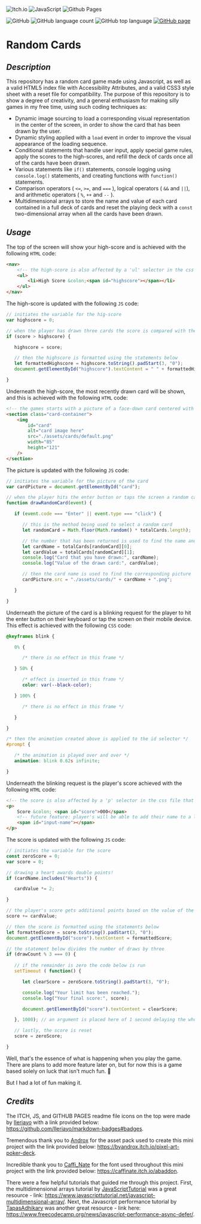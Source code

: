 ![Itch.io](https://img.shields.io/badge/Itch-%23FF0B34.svg?style=for-the-badge&logo=Itch.io&logoColor=white)
![JavaScript](https://img.shields.io/badge/javascript-%23323330.svg?style=for-the-badge&logo=javascript&logoColor=%23F7DF1E)
![Github Pages](https://img.shields.io/badge/github%20pages-121013?style=for-the-badge&logo=github&logoColor=white)

![GitHub](https://img.shields.io/github/license/ktortolini/stu-side-project-01?style=flat-square)
![GitHub language count](https://img.shields.io/github/languages/count/ktortolini/stu-side-project-01?style=flat-square)
![GitHub top language](https://img.shields.io/github/languages/top/ktortolini/stu-side-project-01?color=green&style=flat-square)
[![GitHub page](https://img.shields.io/badge/GitHub%20Page-ktortolini.github.io/stu--side--project--01-blue.svg?style=flat-square)](https://ktortolini.github.io/stu-side-project-01/)

# Random Cards

## _Description_

This repository has a random card game made using Javascript, as well as a valid HTML5 index file with Accessibility Attributes, and a valid CSS3 style sheet with a reset file for compatibility. The purpose of this repository is to show a degree of creativity, and a general enthusiasm for making silly games in my free time, using such coding techniques as:

- Dynamic image sourcing to load a corresponding visual representation in the center of the screen, in order to show the card that has been drawn by the user.
- Dynamic styling applied with a `load` event in order to improve the visual appearance of the loading sequence.
- Conditional statements that handle user input, apply special game rules, apply the scores to the high-scores, and refill the deck of cards once all of the cards have been drawn.
- Various statements like `if()` statements, console logging using `console.log()` statements, and creating functions with `function()` statements. 
- Comparison operators ( `<=`, `>=`, and `===` ), logical operators ( `&&` and `||`), and arithmetic operators ( `%`, `++` and `--` ).
- Multidimensional arrays to store the name and value of each card contained in a full deck of cards and reset the playing deck with a `const` two-dimensional array when all the cards have been drawn.

## _Usage_

The top of the screen will show your high-score and is achieved with the following `HTML` code:

```html
<nav>
	<!-- the high-score is also affected by a 'ul' selector in the css file that centers everything -->
	<ul>
		<li>High Score &colon;<span id="highscore"></span></li>
	</ul>
</nav>
```

The high-score is updated with the following `JS` code:

```js
// initiates the variable for the hig-score
var highscore = 0;

// when the player has drawn three cards the score is compared with the high-score
if (score > highscore) {

   highscore = score;

   // then the highscore is formatted using the statements below
   let formattedHighscore = highscore.toString().padStart(3, "0");
   document.getElementById("highscore").textContent = " " + formattedHighscore;

}
```

Underneath the high-score, the most recently drawn card will be shown, and this is achieved with the following `HTML` code:

```html
<!-- the games starts with a picture of a face-down card centered with the css file -->
<section class="card-container">
	<img
		id="card"
		alt="card image here"
		src="./assets/cards/default.png"
		width="85"
		height="121"
	/>
</section>
```

The picture is updated with the following `JS` code:

```js
// initiates the variable for the picture of the card
var cardPicture = document.getElementById("card");

// when the player hits the enter button or taps the screen a random card is drawn
function drawRandomCard(event) {

   if (event.code === "Enter" || event.type === "click") {

      // this is the method being used to select a random card
      let randomCard = Math.floor(Math.random() * totalCards.length);

      // the number that has been returned is used to find the name and value of the card
      let cardName = totalCards[randomCard][0];
      let cardValue = totalCards[randomCard][1];
      console.log("Card that you have drawn:", cardName);
      console.log("Value of the drawn card:", cardValue);

      // then the card name is used to find the corresponding picture
      cardPicture.src = "./assets/cards/" + cardName + ".png";

   }

}
```

Underneath the picture of the card is a blinking request for the player to hit the enter button on their keyboard or tap the screen on their mobile device. This effect is achieved with the following `CSS` code:

```css
@keyframes blink {

   0% {

      /* there is no effect in this frame */

   } 50% {

      /* effect is inserted in this frame */
      color: var(--black-color);

   } 100% {

      /* there is no effect in this frame */

   }

}

/* then the animation created above is applied to the id selector */
#prompt {

   /* the animation is played over and over */
   animation: blink 0.62s infinite;

}
```

Underneath the blinking request is the player's score achieved with the following `HTML` code:
```html
<!-- the score is also affected by a 'p' selector in the css file that centers everything -->
<p>
	Score &colon; <span id="score">000</span>
	<!-- future feature: player's will be able to add their name to a leader-board -->
	<span id="input-name"></span>
</p>
```

The score is updated with the following `JS` code:

```js
// initiates the variable for the score
const zeroScore = 0;
var score = 0;

// drawing a heart awards double points!
if (cardName.includes("Hearts")) {

   cardValue *= 2;

}

// the player's score gets additional points based on the value of the drawn card
score += cardValue;

// then the score is formatted using the statements below
let formattedScore = score.toString().padStart(3, "0");
document.getElementById("score").textContent = formattedScore;

// the statement below divides the number of draws by three
if (drawCount % 3 === 0) {
            
   // if the remainder is zero the code below is run
   setTimeout ( function() {

      let clearScore = zeroScore.toString().padStart(3, "0");

      console.log("Your limit has been reached.");
      console.log("Your final score:", score);

      document.getElementById("score").textContent = clearScore;

   }, 1000); // an argument is placed here of 1 second delaying the whole function

   // lastly, the score is reset
   score = zeroScore;

}
```

Well, that's the essence of what is happening when you play the game. There are plans to add more feature later on, but for now this is a game based solely on luck that isn't much fun. 🤷

But I had a lot of fun making it.
## _Credits_

The ITCH, JS, and GITHUB PAGES readme file icons on the top were made by [Ileriayo](https://github.com/Ileriayo) with a link provided below: https://github.com/Ileriayo/markdown-badges#badges. 

Tremendous thank you to [Androx](https://twitter.com/Paradox1821) for the asset pack used to create this mini project with the link provided below: https://byandrox.itch.io/pixel-art-poker-deck.

Incredible thank you to [Caffi_Nate](https://twitter.com/caffi_nate) for the font used throughout this mini project with the link provided below: https://caffinate.itch.io/abaddon.

There were a few helpful tutorials that guided me through this project. First, the multidimensional arrays tutorial by [JavaScriptTutorial](https://www.javascripttutorial.net/) was a great resource - link: https://www.javascripttutorial.net/javascript-multidimensional-array/. Next, the Javascript performance tutorial by [TapasAdhikary](https://www.tapasadhikary.com/) was another great resource - link here: https://www.freecodecamp.org/news/javascript-performance-async-defer/.
